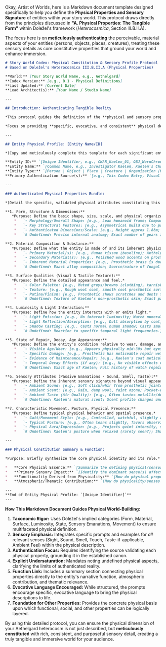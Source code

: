 Okay, Artist of Worlds, here is a Markdown document template designed specifically to help you define the **Physical Properties and Sensory Signature** of entities within your story world. This protocol draws directly from the principles discussed in **"A. Physical Properties: The Tangible Form"** within Doležel's framework (*Heterocosmica*, Section III.B.II.A).

The focus here is on **meticulously authenticating** the perceivable, material aspects of your entities (persons, objects, places, creatures), treating these sensory details as core constitutive properties that ground your world and enhance immersion.

```markdown
# Story World Codex: Physical Constitution & Sensory Profile Protocol
# Based on Doležel's Heterocosmica III.B.II.A (Physical Properties)

**World:** [Your Story World Name, e.g., Aethelgard]
**Codex Version:** [e.g., 0.1 - Physical Definitions]
**Last Updated:** [Current Date]
**Lead Architect(s):** [Your Name / Studio Name]

---

## Introduction: Authenticating Tangible Reality

*This protocol guides the definition of the **physical and sensory properties** of entities within the [Your Story World Name] heterocosm. Following Doležel, these properties are not mere descriptions but are **constitutive elements authenticated by the authoritative discourse** (this Codex, core narratives). They define the entity's tangible form, appearance, material nature, and how it is perceived sensorially within the world.*

*Focus on providing **specific, evocative, and consistent** physical details that ground the entity, contribute to atmosphere, align with world rules (modalities), and serve narrative/thematic purposes. Use comments `#` for details not yet firmly authenticated, subjective perceptions by others, or notes on undersaturation.*

---

## Entity Physical Profile: [Entity Name/ID]

*(Copy and meticulously complete this template for each significant entity)*

**Entity ID:** `[Unique Identifier, e.g., CHAR_Kaelen_01, OBJ_WornChronometer, LOC_RustingUndercitySectorGamma]`
**Entity Name:** `[Common Name, e.g., Investigator Kaelen, Kaelen's Chronometer, Sector Gamma Ruins]`
**Entity Type:** `[Person | Object | Place | Creature | Organization (HQ) | Other]`
**Primary Authentication Source(s):** `[e.g., This Codex Entry, Visual Concept Art XYZ, Narrative Description Ch. 2, Sensory Palette Guide]`

---

### Authenticated Physical Properties Bundle:

*(Detail the specific, validated physical attributes constituting this entity.)*

**1. Form, Structure & Dimensions:**
   *Purpose: Define the basic shape, size, scale, and physical organization.*
    *   `- Morphology/Overall Shape: [e.g., Lean humanoid frame; Compact, brass pocket watch design; Sprawling network of collapsed tunnels and shattered structures.]` # Auth: [Source]
    *   `- Key Structural Features: [e.g., Asymmetrical build due to prosthetic left arm; Hinged cover, intricate dial with multiple sub-dials; Characterized by broken walkways, exposed girders, deep chasms.]` # Auth: [Source]
    *   `- Authenticated Dimensions/Scale: [e.g., Height approx 1.88m; Diameter 6cm, Thickness 1.5cm; Covers several square kilometers, extending vertically to unknown depths.]` # Auth: [Source]
    *   `# Undefined: Precise internal anatomy; Exact number of gears in watch; Full extent/layout of Sector Gamma.]`

**2. Material Composition & Substance:**
   *Purpose: Define what the entity is made of and its inherent physical qualities.*
    *   `- Primary Material(s): [e.g., Human tissue (baseline); Aethelgard Brass Alloy #7 (casing), Hardened Crystal (face); Corroded Iron, Ferrocrete, Compacted Earth, pockets of Raw Chrono-Dust.]` # Auth: [Source]
    *   `- Secondary Material(s): [e.g., Polished wood accents on prosthetic; Fine steel internal mechanisms; Exposed wiring bundles, solidified chemical seepage.]` # Auth: [Source]
    *   `- Inherent Material Properties: [e.g., Prosthetic brass is durable but susceptible to acid rain corrosion; Watch crystal is scratch-resistant but brittle; Undercity iron is heavily rusted and structurally weak.]` # Auth: [Source]
    *   `# Undefined: Exact alloy composition; Source/nature of fungal growths on walls.]`

**3. Surface Qualities (Visual & Tactile Texture):**
   *Purpose: Define the detailed appearance and feel.*
    *   `- Color Palette: [e.g., Muted greys/browns (clothing), tarnished brass (prosthetic), pale skin; Aged brass, gunmetal blue hands, faint luminous numerals; Dominated by rust-reds, damp greys, soot-black, occasional eerie bioluminescence (blue/green).]` # Auth: [Source]
    *   `- Texture: [e.g., Rough wool coat, smooth cool prosthetic surface, calloused human hand; Smooth polished metal casing, slightly convex crystal face; Gritty dust coating everything, abrasive rust, slick damp patches on walls, crumbling concrete.]` # Auth: [Source]
    *   `- Patina/Finish: [e.g., Prosthetic shows scratches and dents from use, verdigris in crevices; Watch casing is worn smooth in places from handling; Pervasive water stains, rust blooms, layers of grime on all surfaces.]` # Auth: [Source]
    *   `# Undefined: Texture of Kaelen's non-prosthetic skin; Exact patterns of fungal growth.]`

**4. Luminosity & Light Interaction:**
   *Purpose: Define how the entity interacts with or emits light.*
    *   `- Light Emission: [e.g., No inherent luminosity; Watch numerals/hands glow faintly green after light exposure; Fungal patches emit pulsating cool blue/green light; Raw Chrono-Dust pockets shimmer faintly.]` # Auth: [Source]
    *   `- Light Reflection/Absorption: [e.g., Dull absorption by coat, sharp reflections off prosthetic/eyes; Polished casing reflects light, crystal face can glare; Dark, damp surfaces absorb most light, making area inherently gloomy.]` # Auth: [Source]
    *   `- Shadow Casting: [e.g., Casts normal human shadow; Casts small, distinct shadow; Complex structures cast deep, confusing, shifting shadows due to limited light sources.]` # Auth: [Source]
    *   `# Undefined: Reaction to specific temporal light frequencies.]`

**5. State of Repair, Decay, Age Appearance:**
   *Purpose: Define the entity's condition relative to wear, damage, and time.*
    *   `- Visible Age/Wear: [e.g., Appears physically mid-30s but eyes look older/haunted; Chronometer casing heavily scratched/dented but mechanism maintained; Sector shows centuries of decay, collapse, and partial, crude salvage efforts.]` # Auth: [Source]
    *   `- Specific Damage: [e.g., Prosthetic has noticeable repair welds; Crystal face has one significant crack; Specific walkways/structures authenticated as recently collapsed or near-collapse.]` # Auth: [Source]
    *   `- Evidence of Maintenance/Repair: [e.g., Kaelen's coat meticulously patched; Watch mechanism kept clean/oiled despite external wear; Sporadic, functional but ugly repairs visible (bolted plates, makeshift supports) in ruins.]` # Auth: [Source]
    *   `- Temporal Decay Effects (if any): [e.g., No visible effects on Kaelen (yet?); Metal shows faint temporal corrosion patterns near crystal; Certain areas exhibit visual 'stuttering' or physical degradation inconsistent with normal decay.]` # Auth: [Source]
    *   `# Undefined: Exact age of Kaelen; Full history of watch repairs; Precise rate of temporal decay in Sector Gamma.]`

**6. Sensory Attributes (Passive Emanations - Sound, Smell, Taste):**
   *Purpose: Define the inherent sensory signature beyond visual appearance.*
    *   `- Ambient Sound: [e.g., Soft click/whir from prosthetic joints; Faint, regular ticking (if wound); Pervasive silence broken by dripping water, distant rumbles, skittering sounds, wind whistling through ruins.]` # Auth: [Source]
    *   `- Ambient Scent: [e.g., Rain, damp wool, faint ozone; Pocket-worn metal, slight tang of lubricant; Dominant smell of mold, stagnant water, rust, dust, underlying chemical/metallic taint, sometimes ammonia (creature lairs?).]` # Auth: [Source]
    *   `- Ambient Taste (Air Quality): [e.g., Often tastes metallic/dusty air; N/A; Air tastes heavy, damp, stale, with notes of decay and minerals.]` # Auth: [Source]
    *   `# Undefined: Kaelen's natural scent; Scent profile changes under extreme emotion; Exact source of all Undercity smells.]`

**7. Characteristic Movement, Posture, Physical Presence:**
   *Purpose: Define typical physical behavior and spatial presence.*
    *   `- Gait/Movement Style: [e.g., Controlled, watchful, slightly asymmetrical due to prosthetic; N/A (object); N/A (place - movement is environmental e.g., shifting debris).] ` # Auth: [Source]
    *   `- Typical Posture: [e.g., Often leans slightly, favors observing from shadows; N/A; N/A.]` # Auth: [Source]
    *   `- Physical Aura/Impression: [e.g., Projects quiet intensity, seems to take up less space than expected; Functional, reliable object; Oppressive, dangerous, labyrinthine environment.]` # Auth: [Source]
    *   `# Undefined: Kaelen's posture when relaxed (rarely seen?); Shard's interaction with gravitational fields.]`

---

### Physical Constitution Summary & Function:

*Purpose: Briefly synthesize the core physical identity and its role.*

*   **Core Physical Essence:** `[Summarize the defining physical/sensory traits. e.g., Kaelen is physically defined by the contrast between his worn human frame and the precise, slightly alien clockwork prosthetic, projecting quiet competence marked by past (unknown) trauma. His presence is associated with rain and ozone.]`
*   **Primary Sensory Impact:** `[Identify the dominant sense(s) affected. e.g., Primarily Visual (appearance, prosthetic) and Auditory (quiet movement, clicks).]`
*   **Functionality Derived from Physicality:** `[How do physical properties enable/constrain function? e.g., Prosthetic allows fine manipulation but is potentially vulnerable; lean build suits stealth but limits brute force. Watch's compact size allows portability. Sector Gamma's ruined state *is* its primary function as a hazardous exploration zone.]`
*   **Atmospheric/Thematic Contribution:** `[How do physicality/senses reinforce tone/theme? e.g., Kaelen's appearance reinforces Noir/Mystery. Watch's ticking reinforces Time theme. Sector Gamma embodies Decay/Chaos/Legacy.]`

---
**End of Entity Physical Profile: `[Unique Identifier]`**
---
```

**How This Markdown Document Guides Physical World-Building:**

1.  **Taxonomic Rigor:** Uses Doležel's implied categories (Form, Material, Surface, Luminosity, State, Sensory Emanations, Movement) to ensure multifaceted physical definition.
2.  **Sensory Emphasis:** Integrates specific prompts and examples for *all* relevant senses (Sight, Sound, Smell, Touch, Taste-if-applicable, Ambient Feel) within the physical description.
3.  **Authentication Focus:** Requires identifying the source validating each physical property, grounding it in the established canon.
4.  **Explicit Undersaturation:** Mandates noting undefined physical aspects, clarifying the limits of authenticated reality.
5.  **Function Link:** Includes a summary section connecting physical properties directly to the entity's narrative function, atmospheric contribution, and thematic relevance.
6.  **Evocative Language Encouraged:** While structured, the prompts encourage specific, evocative language to bring the physical descriptions to life.
7.  **Foundation for Other Properties:** Provides the concrete physical basis upon which functional, social, and other properties can be logically layered.

By using this detailed protocol, you can ensure the physical dimension of your Aethelgard heterocosm is not just described, but **meticulously constituted** with rich, consistent, and purposeful sensory detail, creating a truly tangible and immersive world for your audience.